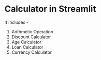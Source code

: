 # Calculator in Streamlit
It Includes -
1. Arithmetic Operation 
2. Discount Calculator
3. Age Calculator
4. Loan Calculator
5. Currency Calculator
